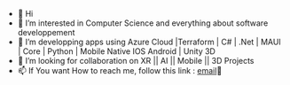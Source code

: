 - 👋 Hi
- 👀 I’m interested in Computer Science and everything about software developpement 
- 🌱 I’m developping apps using  Azure Cloud |Terraform | C# | .Net | MAUI | Core | Python | Mobile Native IOS Android | Unity 3D
- 💞️ I’m looking for collaboration on XR || AI || Mobile || 3D  Projects
- 📫 If You want How to reach me, follow this link : <a href="mailto:personalhiddenmail@duck.com">email</a>👋



